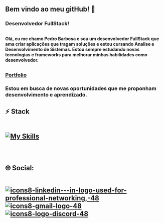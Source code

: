 <h2>Bem vindo ao meu gitHub! 👋</h2>
<h3>Desenvolvedor FullStack!</h3>

##

<h4>Olá, eu me chamo Pedro Barbosa e sou um desenvolvedor FullStack que ama criar aplicações que tragam soluções e estou cursando Analise e Desenvolvimento de Sistemas. Estou sempre estudando novas tecnologias e frameworks para melhorar minhas habilidades como desenvolvedor.</h4>
  
##

 <h3><a href="https://portfolio-pedrohenrique.vercel.app/">Portfolio</a></h3>
 <h3>Estou em busca de novas oportunidades que me proponham desenvolvimento e aprendizado.</h3>


 
##


<h2> ⚡ Stack<br>
  
  <br>

[![My Skills](https://skillicons.dev/icons?i=html,css,js,react,typescript,git,bootstrap,laravel,mysql,supabase,vue)](https://skillicons.dev)


  <br> 
  <h2> 🌐 Social:<br>

  <br>
    
  <a href="https://www.linkedin.com/in/pedro-henrique-8076aa23a/">![icons8-linkedin---in-logo-used-for-professional-networking,-48](https://github.com/pedro-henrique-br/pedro-henrique-br/assets/71238431/c5fb85c3-b6af-4ee1-b299-4ff4b5b0ccac)
</a>
<a href="mailto:phbr10.12@gmail.com?subject=&body=">![icons8-gmail-logo-48](https://github.com/pedro-henrique-br/pedro-henrique-br/assets/71238431/1dee1db8-a0d4-4f6e-9ad9-45b04002b8dd)
</a> 
<a href="https://discord.com/channels/@me/411249164480151562">![icons8-logo-discord-48](https://github.com/pedro-henrique-br/pedro-henrique-br/assets/71238431/075a5048-ed96-4985-bf56-28611ec749ac)
</a> 
